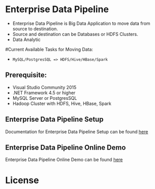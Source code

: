 # Enterprise Data Pipeline
- Enterprise Data Pipeline is Big Data Application to move data from source to destination. 
- Source and destination can be Databases or HDFS Clusters.
- Data Analytic


#Current Available Tasks for Moving Data:
- ```MySQL/PostgresSQL => HDFS/Hive/HBase/Spark```

## Prerequisite:
- Visual Studio Community 2015
- .NET Framework 4.5 or higher
- MySQL Server or PostgresSQL
- Hadoop Cluster with HDFS, Hive, HBase, Spark


## Enterprise Data Pipeline Setup
Documentation for Enterprise Data Pipeline Setup can be found [here]()


## Enterprise Data Pipeline Online Demo 
Enterprise Data Pipeline Online Demo can be found [here](http://142.0.252.93/sv4udatapipeline)


# License
